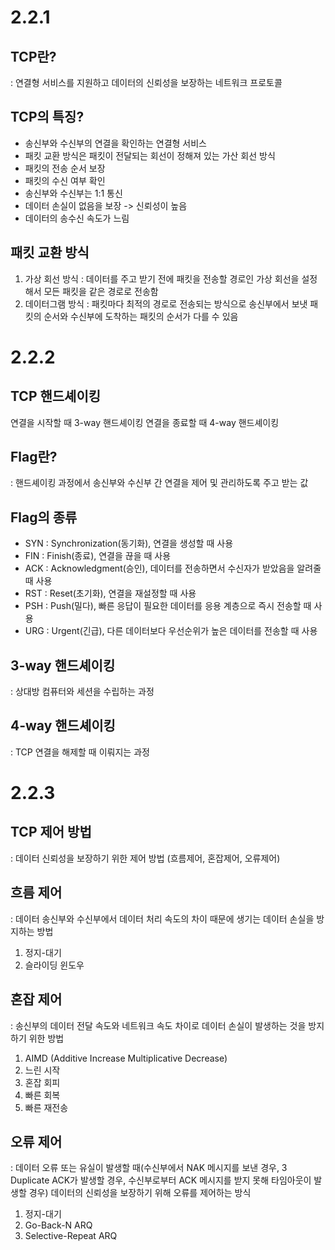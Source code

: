 # 2.2.1
## TCP란?
: 연결형 서비스를 지원하고 데이터의 신뢰성을 보장하는 네트워크 프로토콜

## TCP의 특징?
- 송신부와 수신부의 연결을 확인하는 연결형 서비스
- 패킷 교환 방식은 패킷이 전달되는 회선이 정해져 있는 가산 회선 방식
- 패킷의 전송 순서 보장
- 패킷의 수신 여부 확인
- 송신부와 수신부는 1:1 통신
- 데이터 손실이 없음을 보장 -> 신뢰성이 높음
- 데이터의 송수신 속도가 느림

## 패킷 교환 방식
1. 가상 회선 방식
: 데이터를 주고 받기 전에 패킷을 전송할 경로인 가상 회선을 설정해서 모든 패킷을 같은 경로로 전송함
2. 데이터그램 방식
: 패킷마다 최적의 경로로 전송되는 방식으로 송신부에서 보냇 패킷의 순서와 수신부에 도착하는 패킷의 순서가 다를 수 있음

# 2.2.2
## TCP 핸드셰이킹
연결을 시작할 때 3-way 핸드셰이킹
연결을 종료할 때 4-way 핸드셰이킹

## Flag란?
: 핸드셰이킹 과정에서 송신부와 수신부 간 연결을 제어 및 관리하도록 주고 받는 값

## Flag의 종류
- SYN : Synchronization(동기화), 연결을 생성할 때 사용
- FIN : Finish(종료), 연결을 끊을 때 사용
- ACK : Acknowledgment(승인), 데이터를 전송하면서 수신자가 받았음을 알려줄 때 사용
- RST : Reset(초기화), 연결을 재설정할 때 사용
- PSH : Push(밀다), 빠른 응답이 필요한 데이터를 응용 계층으로 즉시 전송할 때 사용
- URG : Urgent(긴급), 다른 데이터보다 우선순위가 높은 데이터를 전송할 때 사용

## 3-way 핸드셰이킹
: 상대방 컴퓨터와 세션을 수립하는 과정

## 4-way 핸드셰이킹
: TCP 연결을 해제할 때 이뤄지는 과정



# 2.2.3
## TCP 제어 방법
: 데이터 신뢰성을 보장하기 위한 제어 방법 (흐름제어, 혼잡제어, 오류제어)

## 흐름 제어
: 데이터 송신부와 수신부에서 데이터 처리 속도의 차이 때문에 생기는 데이터 손실을 방지하는 방법
1. 정지-대기
2. 슬라이딩 윈도우

## 혼잡 제어
: 송신부의 데이터 전달 속도와 네트워크 속도 차이로 데이터 손실이 발생하는 것을 방지하기 위한 방법
1. AIMD (Additive Increase Multiplicative Decrease)
2. 느린 시작
3. 혼잡 회피
4. 빠른 회복
5. 빠른 재전송

## 오류 제어
: 데이터 오류 또는 유실이 발생할 때(수신부에서 NAK 메시지를 보낸 경우, 3 Duplicate ACK가 발생할 경우, 수신부로부터 ACK 메시지를 받지 못해 타임아웃이 발생할 경우) 데이터의 신뢰성을 보장하기 위해 오류를 제어하는 방식
1. 정지-대기
2. Go-Back-N ARQ
3. Selective-Repeat ARQ
